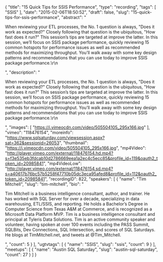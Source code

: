 {
  "title": "15 Quick Tips for SSIS Performance",
  "type": "recording",
  "tags": [
    "SSIS"
  ],
  "date": "2015-02-06T18:50:52",
  "draft": false,
  "slug": "15-quick-tips-for-ssis-performance",
  "abstract": "<p>When reviewing your ETL processes, the No. 1 question is always, \"Does it work as expected?\" Closely following that question is the ubiquitous, \"How fast does it run?\" This session’s tips are targeted at improve the latter. In this session, we’ll focus on SSIS package performance, quickly reviewing 15 common hotspots for performance issues as well as recommended methods for maximizing throughput. You’ll walk away with some key design patterns and recommendations that you can use today to improve SSIS package performance.\r\n</p>",
  "description": "<p>When reviewing your ETL processes, the No. 1 question is always, \"Does it work as expected?\" Closely following that question is the ubiquitous, \"How fast does it run?\" This session’s tips are targeted at improve the latter. In this session, we’ll focus on SSIS package performance, quickly reviewing 15 common hotspots for performance issues as well as recommended methods for maximizing throughput. You’ll walk away with some key design patterns and recommendations that you can use today to improve SSIS package performance.\r\n</p>",
  "images": [
    "https://i.vimeocdn.com/video/505504105_295x166.jpg"
  ],
  "vimeo": "118476154",
  "moreinfo": "https://www.sqlsaturday.com/viewsession.aspx?sat=362&sessionid=26053",
  "thumbnail": "https://i.vimeocdn.com/video/505504105_295x166.jpg",
  "mp4Video": "http://player.vimeo.com/external/118476154.hd.mp4?s=f3e535eb3fdcab10d2786669eea1a2ec4c5ecc85&profile_id=119&oauth2_token_id=20985841",
  "mp4VideoLow": "http://player.vimeo.com/external/118476154.sd.mp4?s=a40617b76bc57b5258f47710b05dc3eca95afed8&profile_id=112&oauth2_token_id=20985841",
  "recordingID": 822,
  "speakers": [
    {
      "name": "Tim Mitchell",
      "slug": "tim-mitchell",
      "bio": "<p>Tim Mitchell is a business intelligence consultant, author, and trainer.  He has worked with SQL Server for over a decade, specializing in data warehousing, ETL/SSIS, and reporting.  He holds a Bachelor’s Degree in Computer Science from Texas A&M at Commerce, and is recognized as a Microsoft Data Platform MVP.  Tim is a business intelligence consultant and principal at Tyleris Data Solutions. Tim is an active community speaker and volunteer, having spoken at over 100 events including the PASS Summit, SQLBits, Dev Connections, SQL Intersection, and scores of SQL Saturdays. He blogs at TimMitchell.net, and tweets at @Tim_Mitchell.</p>",
      "count": 5
    }
  ],
  "ugtvtags": [
    {
      "name": "SSIS",
      "slug": "ssis",
      "count": 9
    }
  ],
  "meetups": [
    {
      "name": "Austin SQL Saturday",
      "slug": "austin-sql-saturday",
      "count": 27
    }
  ]
}